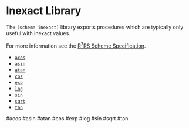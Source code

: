 # Inexact Library

The `(scheme inexact)` library exports procedures which are typically only useful with inexact values.

For more information see the [R<sup>7</sup>RS Scheme Specification](../../r7rs.pdf).

- [`acos`](#acos)
- [`asin`](#asin)
- [`atan`](#atan)
- [`cos`](#cos)
- [`exp`](#exp)
- [`log`](#log)
- [`sin`](#sin)
- [`sqrt`](#sqrt)
- [`tan`](#tan)

#acos
#asin
#atan
#cos
#exp
#log
#sin
#sqrt
#tan
